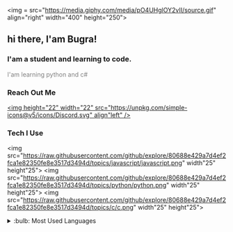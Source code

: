 <img = src="https://media.giphy.com/media/pO4UHglOY2vII/source.gif" align="right" width="400" height="250">

## hi there, I'am Bugra! 

### I'am a student and learning to code.
<font color="gray">I'am learning python and c#</font>

### Reach Out Me
[<img height="22" width="22" src="https://unpkg.com/simple-icons@v5/icons/Discord.svg" align"left" />][Discord]

### Tech I Use
<img src="https://raw.githubusercontent.com/github/explore/80688e429a7d4ef2fca1e82350fe8e3517d3494d/topics/javascript/javascript.png" width"25" height"25">
<img src="https://raw.githubusercontent.com/github/explore/80688e429a7d4ef2fca1e82350fe8e3517d3494d/topics/python/python.png" width"25" height"25">
<img src="https://raw.githubusercontent.com/github/explore/80688e429a7d4ef2fca1e82350fe8e3517d3494d/topics/c/c.png" width"25" height"25">


<details>
<summary>:bulb: Most Used Languages</summary>
<img src="https://github.com/anuraghazra/github-readme-stats" >
</details>



[Discord]: https://discord.gg/umURW2nyvk

